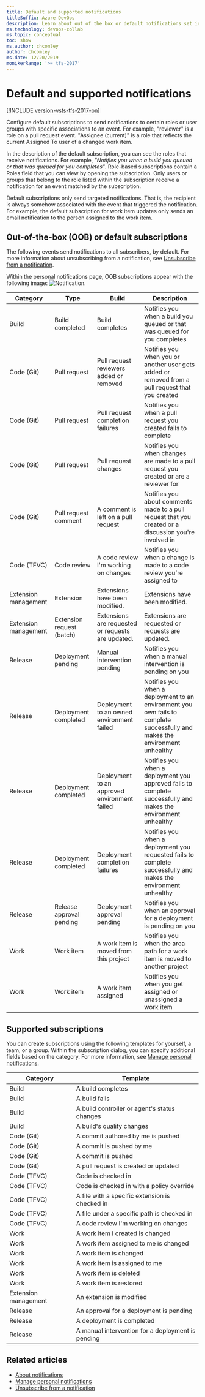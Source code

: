 ```yaml
---
title: Default and supported notifications
titleSuffix: Azure DevOps
description: Learn about out of the box or default notifications set in Azure DevOps or Team Foundation Server 
ms.technology: devops-collab
ms.topic: conceptual
toc: show
ms.author: chcomley
author: chcomley
ms.date: 12/20/2019
monikerRange: '>= tfs-2017'
---
```


# Default and supported notifications

[!INCLUDE [version-vsts-tfs-2017-on](../includes/version-tfs-2017-through-vsts.md)]

Configure default subscriptions to send notifications to certain roles or user groups with specific associations to an event. For example, "reviewer" is a role on a pull request event. "Assignee (current)" is a role that reflects the current Assigned To user of a changed work item.

In the description of the default subscription, you can see the roles that receive notifications. For example, _"Notifies you when a build you queued or that was queued for you completes"_. Role-based subscriptions contain a Roles field that you can view by opening the subscription. Only users or groups that belong to the role listed within the subscription receive a notification for an event matched by the subscription.

Default subscriptions only send targeted notifications. That is, the recipient is always somehow associated with the event that triggered the notification. For example, the default subscription for work item updates only sends an email notification to the person assigned to the work item.

## Out-of-the-box (OOB) or default subscriptions

The following events send notifications to all subscribers, by default. For more information about unsubscribing from a notification, see [Unsubscribe from a notification](unsubscribe-default-notification.md).

Within the personal notifications page, OOB subscriptions appear with the following image: ![Notification](media/oob-notification.png).

| Category             | Type                      | Build                                             | Description                                                                                                                 |
| -------------------- | ------------------------- | ------------------------------------------------- | --------------------------------------------------------------------------------------------------------------------------- |
| Build                | Build completed           | Build completes                                   | Notifies you when a build you queued or that was queued for you completes                                                   |
| Code (Git)           | Pull request              | Pull request reviewers added or removed           | Notifies you when you or another user gets added or removed from a pull request that you created                            |
| Code (Git)           | Pull request              | Pull request completion failures                  | Notifies you when a pull request you created fails to complete                                                              |
| Code (Git)           | Pull request              | Pull request changes                              | Notifies you when changes are made to a pull request you created or are a reviewer for                                      |
| Code (Git)           | Pull request comment      | A comment is left on a pull request               | Notifies you about comments made to a pull request that you created or a discussion you're involved in                      |
| Code (TFVC)          | Code review               | A code review I'm working on changes              | Notifies you when a change is made to a code review you're assigned to                                                      |
| Extension management | Extension                 | Extensions have been modified.                    | Extensions have been modified.                                                                                              |
| Extension management | Extension request (batch) | Extensions are requested or requests are updated. | Extensions are requested or requests are updated.                                                                           |
| Release              | Deployment pending        | Manual intervention pending                       | Notifies you when a manual intervention is pending on you                                                                   |
| Release              | Deployment completed      | Deployment to an owned environment failed         | Notifies you when a deployment to an environment you own fails to complete successfully and makes the environment unhealthy |
| Release              | Deployment completed      | Deployment to an approved environment failed      | Notifies you when a deployment you approved fails to complete successfully and makes the environment unhealthy              |
| Release              | Deployment completed      | Deployment completion failures                    | Notifies you when a deployment you requested fails to complete successfully and makes the environment unhealthy             |
| Release              | Release approval pending  | Deployment approval pending                       | Notifies you when an approval for a deployment is pending on you                                                            |
| Work                 | Work item                 | A work item is moved from this project            | Notifies you when the area path for a work item is moved to another project                                                 |
| Work                 | Work item                 | A work item assigned                              | Notifies you when you get assigned or unassigned a work item                                                                |

## Supported subscriptions

You can create subscriptions using the following templates for yourself, a team, or a group. Within the subscription dialog, you can specify additional fields based on the category. For more information, see [Manage personal notifications](manage-your-personal-notifications.md).

| Category             | Template                                          |
| -------------------- | ------------------------------------------------- |
| Build                | A build completes                                 |
| Build                | A build fails                                     |
| Build                | A build controller or agent's status changes      |
| Build                | A build's quality changes                         |
| Code (Git)           | A commit authored by me is pushed                 |
| Code (Git)           | A commit is pushed by me                          |
| Code (Git)           | A commit is pushed                                |
| Code (Git)           | A pull request is created or updated              |
| Code (TFVC)          | Code is checked in                                |
| Code (TFVC)          | Code is checked in with a policy override         |
| Code (TFVC)          | A file with a specific extension is checked in    |
| Code (TFVC)          | A file under a specific path is checked in        |
| Code (TFVC)          | A code review I'm working on changes              |
| Work                 | A work item I created is changed                  |
| Work                 | A work item assigned to me is changed             |
| Work                 | A work item is changed                            |
| Work                 | A work item is assigned to me                     |
| Work                 | A work item is deleted                            |
| Work                 | A work item is restored                           |
| Extension management | An extension is modified                          |
| Release              | An approval for a deployment is pending           |
| Release              | A deployment is completed                         |
| Release              | A manual intervention for a deployment is pending |

## Related articles

- [About notifications](about-notifications.md)
- [Manage personal notifications](manage-team-notifications.md)
- [Unsubscribe from a notification](unsubscribe-default-notification.md)

